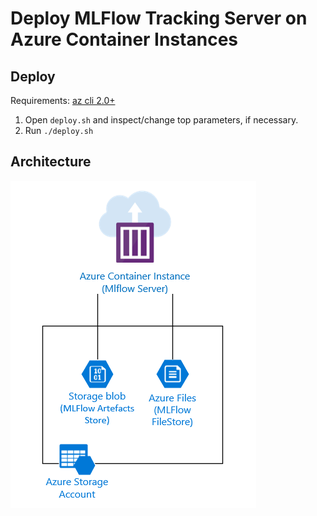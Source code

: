 # Deploy MLFlow Tracking Server on Azure Container Instances

## Deploy

Requirements: [az cli 2.0+](https://docs.microsoft.com/en-us/cli/azure/install-azure-cli?view=azure-cli-latest)

1. Open `deploy.sh` and inspect/change top parameters, if necessary.
2. Run `./deploy.sh`

## Architecture
![ACI Architecture](../images/aci-archi.PNG?raw=true "ACI Architecture")
